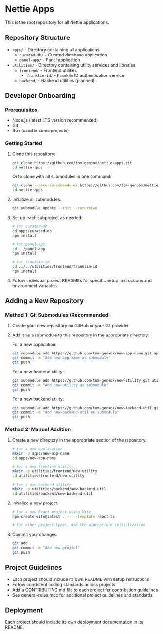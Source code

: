 # Nettie Apps

This is the root repository for all Nettie applications.

## Repository Structure

- `apps/` - Directory containing all applications
  - `curated-db/` - Curated database application
  - `panel-app/` - Panel application
- `utilities/` - Directory containing utility services and libraries
  - `frontend/` - Frontend utilities
    - `franklin-id/` - Franklin ID authentication service
  - `backend/` - Backend utilities (planned)

## Developer Onboarding

### Prerequisites

- Node.js (latest LTS version recommended)
- Git
- Bun (used in some projects)

### Getting Started

1. Clone this repository:
   ```bash
   git clone https://github.com/tom-genoox/nettie-apps.git
   cd nettie-apps
   ```
   
   Or to clone with all submodules in one command:
   ```bash
   git clone --recurse-submodules https://github.com/tom-genoox/nettie-apps.git
   cd nettie-apps
   ```

2. Initialize all submodules:
   ```bash
   git submodule update --init --recursive
   ```

3. Set up each subproject as needed:
   ```bash
   # For curated-db
   cd apps/curated-db
   npm install
   
   # For panel-app
   cd ../panel-app
   npm install
   
   # For franklin-id
   cd ../../utilities/frontend/franklin-id
   npm install
   ```

4. Follow individual project READMEs for specific setup instructions and environment variables.

## Adding a New Repository

### Method 1: Git Submodules (Recommended)

1. Create your new repository on GitHub or your Git provider
2. Add it as a submodule to this repository in the appropriate directory:

   For a new application:
   ```bash
   git submodule add https://github.com/tom-genoox/new-app-name.git apps/new-app-name
   git commit -m "Add new-app-name as submodule"
   git push
   ```

   For a new frontend utility:
   ```bash
   git submodule add https://github.com/tom-genoox/new-utility.git utilities/frontend/new-utility
   git commit -m "Add new-utility as submodule"
   git push
   ```

   For a new backend utility:
   ```bash
   git submodule add https://github.com/tom-genoox/new-backend-util.git utilities/backend/new-backend-util
   git commit -m "Add new-backend-util as submodule"
   git push
   ```

### Method 2: Manual Addition

1. Create a new directory in the appropriate section of the repository:
   ```bash
   # For a new application
   mkdir -p apps/new-app-name
   cd apps/new-app-name
   
   # For a new frontend utility
   mkdir -p utilities/frontend/new-utility
   cd utilities/frontend/new-utility
   
   # For a new backend utility
   mkdir -p utilities/backend/new-backend-util
   cd utilities/backend/new-backend-util
   ```

2. Initialize a new project:
   ```bash
   # For a new React project using Vite
   npm create vite@latest . -- --template react-ts
   
   # For other project types, use the appropriate initialization
   ```

3. Commit your changes:
   ```bash
   git add .
   git commit -m "Add new project"
   git push
   ```

## Project Guidelines

- Each project should include its own README with setup instructions
- Follow consistent coding standards across projects
- Add a CONTRIBUTING.md file to each project for contribution guidelines
- See general-rules.mdc for additional project guidelines and standards

## Deployment

Each project should include its own deployment documentation in its README.
